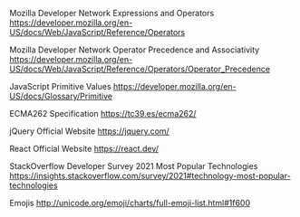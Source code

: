 Mozilla Developer Network Expressions and Operators
https://developer.mozilla.org/en-US/docs/Web/JavaScript/Reference/Operators


Mozilla Developer Network Operator Precedence and Associativity
https://developer.mozilla.org/en-US/docs/Web/JavaScript/Reference/Operators/Operator_Precedence


JavaScript Primitive Values
https://developer.mozilla.org/en-US/docs/Glossary/Primitive
 

ECMA262 Specification
https://tc39.es/ecma262/
 

jQuery Official Website
https://jquery.com/
 

React Official Website
https://react.dev/
 

StackOverflow Developer Survey 2021 Most Popular Technologies
https://insights.stackoverflow.com/survey/2021#technology-most-popular-technologies


Emojis
http://unicode.org/emoji/charts/full-emoji-list.html#1f600